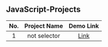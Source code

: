 ## JavaScript-Projects

| No. |   Project Name    |                    Demo Link                    |
| :-: | :---------------: | :---------------------------------------------: |
|  1  | not selector      | [Link](https://not-selector.netlify.app/)  |